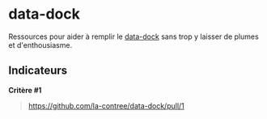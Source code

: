 # data-dock
Ressources pour aider à remplir le [data-dock](https://www.data-dock.fr) sans trop y laisser de plumes et d'enthousiasme.


## Indicateurs

**Critère #1**
> https://github.com/la-contree/data-dock/pull/1


